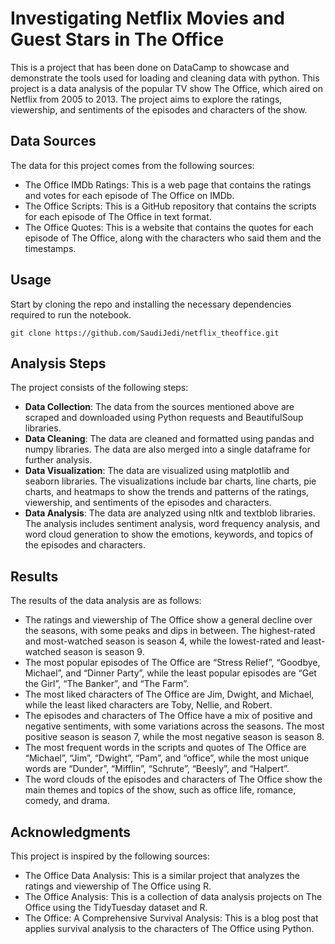 # Investigating Netflix Movies and Guest Stars in The Office
This is a project that has been done on DataCamp to showcase and demonstrate the tools used for loading and cleaning data with python.
This project is a data analysis of the popular TV show The Office, which aired on Netflix from 2005 to 2013. The project aims to explore the ratings, viewership, and sentiments of the episodes and characters of the show.

## Data Sources
The data for this project comes from the following sources:
- The Office IMDb Ratings: This is a web page that contains the ratings and votes for each episode of The Office on IMDb.
- The Office Scripts: This is a GitHub repository that contains the scripts for each episode of The Office in text format.
- The Office Quotes: This is a website that contains the quotes for each episode of The Office, along with the characters who said them and the timestamps.

## Usage
Start by cloning the repo and installing the necessary dependencies required to run the notebook.
```
git clone https://github.com/SaudiJedi/netflix_theoffice.git
```

## Analysis Steps
The project consists of the following steps:
- **Data Collection**: The data from the sources mentioned above are scraped and downloaded using Python requests and BeautifulSoup libraries.
- **Data Cleaning**: The data are cleaned and formatted using pandas and numpy libraries. The data are also merged into a single dataframe for further analysis.
- **Data Visualization**: The data are visualized using matplotlib and seaborn libraries. The visualizations include bar charts, line charts, pie charts, and heatmaps to show the trends and patterns of the ratings, viewership, and sentiments of the episodes and characters.
- **Data Analysis**: The data are analyzed using nltk and textblob libraries. The analysis includes sentiment analysis, word frequency analysis, and word cloud generation to show the emotions, keywords, and topics of the episodes and characters.

## Results
The results of the data analysis are as follows:
- The ratings and viewership of The Office show a general decline over the seasons, with some peaks and dips in between. The highest-rated and most-watched season is season 4, while the lowest-rated and least-watched season is season 9.
- The most popular episodes of The Office are “Stress Relief”, “Goodbye, Michael”, and “Dinner Party”, while the least popular episodes are “Get the Girl”, “The Banker”, and “The Farm”.
- The most liked characters of The Office are Jim, Dwight, and Michael, while the least liked characters are Toby, Nellie, and Robert.
- The episodes and characters of The Office have a mix of positive and negative sentiments, with some variations across the seasons. The most positive season is season 7, while the most negative season is season 8.
- The most frequent words in the scripts and quotes of The Office are “Michael”, “Jim”, “Dwight”, “Pam”, and “office”, while the most unique words are “Dunder”, “Mifflin”, “Schrute”, “Beesly”, and “Halpert”.
- The word clouds of the episodes and characters of The Office show the main themes and topics of the show, such as office life, romance, comedy, and drama.

## Acknowledgments
This project is inspired by the following sources:
- The Office Data Analysis: This is a similar project that analyzes the ratings and viewership of The Office using R.
- The Office Analysis: This is a collection of data analysis projects on The Office using the TidyTuesday dataset and R.
- The Office: A Comprehensive Survival Analysis: This is a blog post that applies survival analysis to the characters of The Office using Python.
